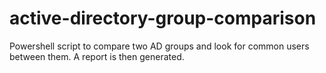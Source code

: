 # active-directory-group-comparison
Powershell script to compare two AD groups and look for common users between them. A report is then generated.
